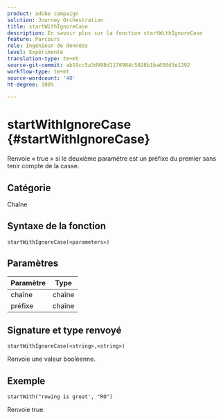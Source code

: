```yaml
---
product: adobe campaign
solution: Journey Orchestration
title: startWithIgnoreCase
description: En savoir plus sur la fonction startWithIgnoreCase
feature: Parcours
role: Ingénieur de données
level: Expérimenté
translation-type: tm+mt
source-git-commit: ab19cc5a3d998d1178984c5028b1ba650d3e1292
workflow-type: tm+mt
source-wordcount: '48'
ht-degree: 100%

---
```



# startWithIgnoreCase {#startWithIgnoreCase}

Renvoie « true » si le deuxième paramètre est un préfixe du premier sans tenir compte de la casse.

## Catégorie

Chaîne

## Syntaxe de la fonction

`startWithIgnoreCase(<parameters>)`

## Paramètres

| Paramètre | Type |
|-------------|--------|
| chaîne | chaîne |
| préfixe | chaîne |

## Signature et type renvoyé

`startWithIgnoreCase(<string>,<string>)`

Renvoie une valeur booléenne.

## Exemple

`startWith("rowing is great', "RO")`

Renvoie true.
